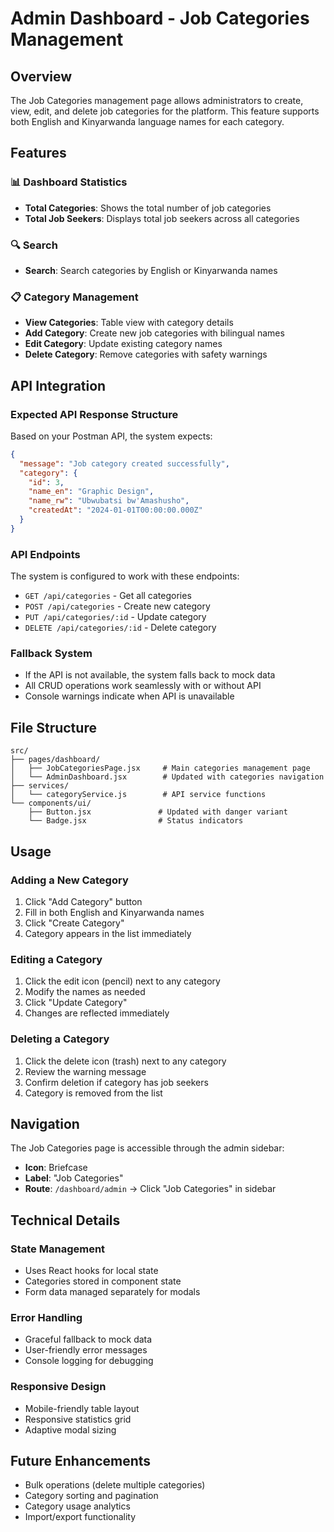 # Admin Dashboard - Job Categories Management

## Overview
The Job Categories management page allows administrators to create, view, edit, and delete job categories for the platform. This feature supports both English and Kinyarwanda language names for each category.

## Features

### 📊 Dashboard Statistics
- **Total Categories**: Shows the total number of job categories
- **Total Job Seekers**: Displays total job seekers across all categories

### 🔍 Search
- **Search**: Search categories by English or Kinyarwanda names

### 📋 Category Management
- **View Categories**: Table view with category details
- **Add Category**: Create new job categories with bilingual names
- **Edit Category**: Update existing category names
- **Delete Category**: Remove categories with safety warnings

## API Integration

### Expected API Response Structure
Based on your Postman API, the system expects:

```json
{
  "message": "Job category created successfully",
  "category": {
    "id": 3,
    "name_en": "Graphic Design",
    "name_rw": "Ubwubatsi bw'Amashusho",
    "createdAt": "2024-01-01T00:00:00.000Z"
  }
}
```

### API Endpoints
The system is configured to work with these endpoints:
- `GET /api/categories` - Get all categories
- `POST /api/categories` - Create new category
- `PUT /api/categories/:id` - Update category
- `DELETE /api/categories/:id` - Delete category

### Fallback System
- If the API is not available, the system falls back to mock data
- All CRUD operations work seamlessly with or without API
- Console warnings indicate when API is unavailable

## File Structure

```
src/
├── pages/dashboard/
│   ├── JobCategoriesPage.jsx     # Main categories management page
│   └── AdminDashboard.jsx        # Updated with categories navigation
├── services/
│   └── categoryService.js        # API service functions
└── components/ui/
    ├── Button.jsx               # Updated with danger variant
    └── Badge.jsx                # Status indicators
```

## Usage

### Adding a New Category
1. Click "Add Category" button
2. Fill in both English and Kinyarwanda names
3. Click "Create Category"
4. Category appears in the list immediately

### Editing a Category
1. Click the edit icon (pencil) next to any category
2. Modify the names as needed
3. Click "Update Category"
4. Changes are reflected immediately

### Deleting a Category
1. Click the delete icon (trash) next to any category
2. Review the warning message
3. Confirm deletion if category has job seekers
4. Category is removed from the list

## Navigation
The Job Categories page is accessible through the admin sidebar:
- **Icon**: Briefcase
- **Label**: "Job Categories"
- **Route**: `/dashboard/admin` → Click "Job Categories" in sidebar

## Technical Details

### State Management
- Uses React hooks for local state
- Categories stored in component state
- Form data managed separately for modals

### Error Handling
- Graceful fallback to mock data
- User-friendly error messages
- Console logging for debugging

### Responsive Design
- Mobile-friendly table layout
- Responsive statistics grid
- Adaptive modal sizing

## Future Enhancements
- Bulk operations (delete multiple categories)
- Category sorting and pagination
- Category usage analytics
- Import/export functionality 